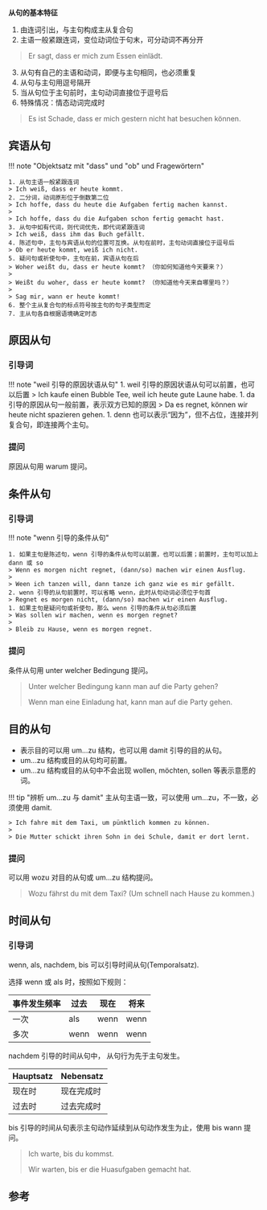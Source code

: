 **从句的基本特征**

1. 由连词引出，与主句构成主从复合句
2. 主语一般紧跟连词，变位动词位于句末，可分动词不再分开
> Er sagt, dass er mich zum Essen einlädt.
3. 从句有自己的主语和动词，即便与主句相同，也必须重复
4. 从句与主句用逗号隔开
5. 当从句位于主句前时，主句动词直接位于逗号后
6. 特殊情况：情态动词完成时
> Es ist Schade, dass er mich gestern nicht hat besuchen können.

## 宾语从句

!!! note "Objektsatz mit "dass" und "ob" und Fragewörtern"

    1. 从句主语一般紧跟连词
    > Ich weiß, dass er heute kommt. 
    2. 二分词，动词原形位于倒数第二位
    > Ich hoffe, dass du heute die Aufgaben fertig machen kannst.
    > 
    > Ich hoffe, dass du die Aufgaben schon fertig gemacht hast.
    3. 从句中如有代词，则代词优先，即代词紧跟连词
    > Ich weiß, dass ihm das Buch gefällt.
    4. 陈述句中，主句与宾语从句的位置可互换。从句在前时，主句动词直接位于逗号后
    > Ob er heute kommt, weiß ich nicht.
    5. 疑问句或祈使句中，主句在前，宾语从句在后
    > Woher weißt du, dass er heute kommt? （你如何知道他今天要来？）
    >
    > Weißt du woher, dass er heute kommt? （你知道他今天来自哪里吗？）
    >
    > Sag mir, wann er heute kommt! 
    6. 整个主从复合句的标点符号按主句的句子类型而定
    7. 主从句各自根据语境确定时态

## 原因从句

### 引导词

!!! note "weil 引导的原因状语从句"
    1. weil 引导的原因状语从句可以前置，也可以后置
    > Ich kaufe einen Bubble Tee, weil ich heute gute Laune habe.
    1. da 引导的原因从句一般前置，表示双方已知的原因
    > Da es regnet, können wir heute nicht spazieren gehen.
    1. denn 也可以表示“因为”，但不占位，连接并列复合句，即连接两个主句。


### 提问

原因从句用 warum 提问。

## 条件从句

### 引导词

!!! note "wenn 引导的条件从句"

    1. 如果主句是陈述句，wenn 引导的条件从句可以前置，也可以后置；前置时，主句可以加上 dann 或 so
    > Wenn es morgen nicht regnet, (dann/so) machen wir einen Ausflug.
    >
    > Ween ich tanzen will, dann tanze ich ganz wie es mir gefällt.
    2. wenn 引导的从句前置时，可以省略 wenn，此时从句动词必须位于句首
    > Regnet es morgen nicht, (dann/so) machen wir einen Ausflug.
    1. 如果主句是疑问句或祈使句，那么 wenn 引导的条件从句必须后置
    > Was sollen wir machen, wenn es morgen regnet?
    >
    > Bleib zu Hause, wenn es morgen regnet.

### 提问

条件从句用 unter welcher Bedingung 提问。

> Unter welcher Bedingung kann man auf die Party gehen?
>
> Wenn man eine Einladung hat, kann man auf die Party gehen.

## 目的从句

- 表示目的可以用 um...zu 结构，也可以用 damit 引导的目的从句。
- um...zu 结构或目的从句均可前置。
- um...zu 结构或目的从句中不会出现 wollen, möchten, sollen 等表示意愿的词。

!!! tip "辨析 um...zu 与 damit"
    主从句主语一致，可以使用 um...zu，不一致，必须使用 damit.

    > Ich fahre mit dem Taxi, um pünktlich kommen zu können.
    >
    > Die Mutter schickt ihren Sohn in dei Schule, damit er dort lernt.

### 提问

可以用 wozu 对目的从句或 um...zu 结构提问。

> Wozu fährst du mit dem Taxi? (Um schnell nach Hause zu kommen.)

## 时间从句

### 引导词

wenn, als, nachdem, bis 可以引导时间从句(Temporalsatz).

选择 wenn 或 als 时，按照如下规则：

| 事件发生频率 | 过去 | 现在 | 将来 |
| ------------ | ---- | ---- | ---- |
| 一次         | als  | wenn | wenn |
| 多次         | wenn | wenn | wenn |

nachdem 引导的时间从句中， 从句行为先于主句发生。

| Hauptsatz | Nebensatz  |
| --------- | ---------- |
| 现在时    | 现在完成时 |
| 过去时    | 过去完成时 |

bis 引导的时间从句表示主句动作延续到从句动作发生为止，使用 bis wann 提问。

> Ich warte, bis du kommst.
>
> Wir warten, bis er die Huasufgaben gemacht hat.

## 参考

[^1]: 新编大学德语 2 Einheit 1
